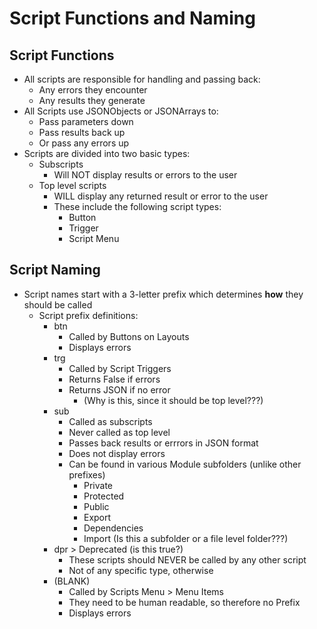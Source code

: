 # Script Functions and Naming

## Script Functions

- All scripts are responsible for handling and passing back:
  - Any errors they encounter
  - Any results they generate
- All Scripts use JSONObjects or JSONArrays to:
  - Pass parameters down
  - Pass results back up
  - Or pass any errors up
- Scripts are divided into two basic types:
  - Subscripts
    - Will NOT display results or errors to the user
  - Top level scripts 
    - WILL display any returned result or error to the user
    - These include the following script types:
      - Button
      - Trigger
      - Script Menu

## Script Naming

- Script names start with a 3-letter prefix which determines **how** they should be called
  - Script prefix definitions:
    - btn
      - Called by Buttons on Layouts
      - Displays errors
    - trg
      - Called by Script Triggers
      - Returns False if errors
      - Returns JSON if no error 
        - (Why is this, since it should be top level???)
    - sub
      - Called as subscripts
      - Never called as top level 
      - Passes back results or errrors in JSON format
      - Does not display errors
      - Can be found in various Module subfolders (unlike other prefixes)
        - Private
        - Protected
        - Public
        - Export
        - Dependencies
        - Import (Is this a subfolder or a file level folder???)
    - dpr > Deprecated (is this true?)
      - These scripts should NEVER be called by any other script
      - Not of any specific type, otherwise
    - (BLANK)
      - Called by Scripts Menu > Menu Items
      - They need to be human readable, so therefore no Prefix
      - Displays errors
